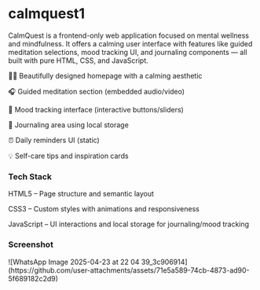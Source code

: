 # calmquest1
CalmQuest is a frontend-only web application focused on mental wellness and mindfulness. It offers a calming user interface with features like guided meditation selections, mood tracking UI, and journaling components — all built with pure HTML, CSS, and JavaScript.

🧘‍♀️ Beautifully designed homepage with a calming aesthetic

🎧 Guided meditation section (embedded audio/video)

📅 Mood tracking interface (interactive buttons/sliders)

📓 Journaling area using local storage

⏰ Daily reminders UI (static)

💡 Self-care tips and inspiration cards

<h3>Tech Stack</h3>
HTML5 – Page structure and semantic layout

CSS3 – Custom styles with animations and responsiveness

JavaScript – UI interactions and local storage for journaling/mood tracking
<h3>Screenshot</h3>
![WhatsApp Image 2025-04-23 at 22 04 39_3c906914](https://github.com/user-attachments/assets/71e5a589-74cb-4873-ad90-5f689182c2d9)
